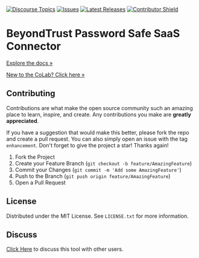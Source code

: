 [![Discourse Topics][discourse-shield]][discourse-url]
[![Issues][issues-shield]][issues-url]
[![Latest Releases][release-shield]][release-url]
[![Contributor Shield][contributor-shield]][contributors-url]

[discourse-shield]:https://img.shields.io/discourse/topics?label=Discuss%20This%20Tool&server=https%3A%2F%2Fdeveloper.sailpoint.com%2Fdiscuss
[discourse-url]:https://developer.sailpoint.com/discuss
[issues-shield]:https://img.shields.io/github/issues/sailpoint-oss/colab-saas-conn-beyondtrust-password-safe?label=Issues
[issues-url]:https://github.com/sailpoint-oss/colab-saas-conn-beyondtrust-password-safe/issues
[release-shield]: https://img.shields.io/github/v/release/sailpoint-oss/rcolab-saas-conn-beyondtrust-password-safe?label=Current%20Release
[release-url]:https://github.com/sailpoint-oss/colab-saas-conn-beyondtrust-password-safe/releases
[contributor-shield]:https://img.shields.io/github/contributors/sailpoint-oss/colab-saas-conn-beyondtrust-password-safe?label=Contributors
[contributors-url]:https://github.com/sailpoint-oss/colab-saas-conn-beyondtrust-password-safe/graphs/contributors

# BeyondTrust Password Safe SaaS Connector
[Explore the docs »](https://developer.sailpoint.com/discuss/t/beyondtrust-password-safe-connector/30104/1)

[New to the CoLab? Click here »](https://developer.sailpoint.com/discuss/t/about-the-sailpoint-developer-community-colab/11230)

<!-- CONTRIBUTING -->
## Contributing

Contributions are what make the open source community such an amazing place to learn, inspire, and create. Any contributions you make are **greatly appreciated**.

If you have a suggestion that would make this better, please fork the repo and create a pull request. You can also simply open an issue with the tag `enhancement`.
Don't forget to give the project a star! Thanks again!

1. Fork the Project
2. Create your Feature Branch (`git checkout -b feature/AmazingFeature`)
3. Commit your Changes (`git commit -m 'Add some AmazingFeature'`)
4. Push to the Branch (`git push origin feature/AmazingFeature`)
5. Open a Pull Request

<!-- LICENSE -->
## License

Distributed under the MIT License. See `LICENSE.txt` for more information.

<!-- CONTACT -->
## Discuss
[Click Here](https://developer.sailpoint.com/discuss/t/beyondtrust-password-safe-connector/30104/1) to discuss this tool with other users.
